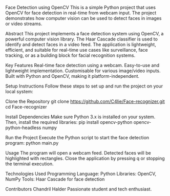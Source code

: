 Face Detection using OpenCV
This is a simple Python project that uses OpenCV for face detection in real-time from webcam input. The project demonstrates how computer vision can be used to detect faces in images or video streams.

Abstract
This project implements a face detection system using OpenCV, a powerful computer vision library. The Haar Cascade classifier is used to identify and detect faces in a video feed. The application is lightweight, efficient, and suitable for real-time use cases like surveillance, face tracking, or as a building block for facial recognition systems.

Key Features
Real-time face detection using a webcam.
Easy-to-use and lightweight implementation.
Customisable for various image/video inputs.
Built with Python and OpenCV, making it platform-independent.

Setup Instructions
Follow these steps to set up and run the project on your local system:

Clone the Repository
git clone https://github.com/C4lie/Face-recognizer.git
cd Face-recognizer

Install Dependencies
Make sure Python 3.x is installed on your system. Then, install the required libraries:
pip install opencv-python opencv-python-headless numpy

Run the Project
Execute the Python script to start the face detection program:
python main.py

Usage
The program will open a webcam feed.
Detected faces will be highlighted with rectangles.
Close the application by pressing q or stopping the terminal execution.

Technologies Used
Programming Language: Python
Libraries: OpenCV, NumPy
Tools: Haar Cascade for face detection

Contributors
Chandril Halder
Passionate student and tech enthusiast.
